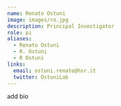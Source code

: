 ```yaml
---
name: Renato Ostuni
image: images/ro.jpg
description: Principal Investigator
role: pi
aliases:
  - Renato Ostuni
  - R. Ostuni
  - R Ostuni
links:
  email: ostuni.renato@hsr.it
  twitter: OstuniLab
---
```


add bio
